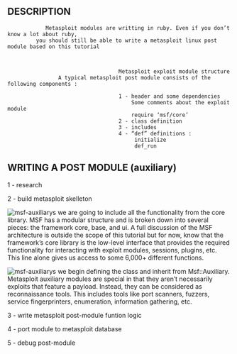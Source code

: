 



##                                                 DESCRIPTION

                Metasploit modules are writting in ruby. Even if you don’t know a lot about ruby,
             you should still be able to write a metasploit linux post module based on this tutorial

  

                                       Metasploit exploit module structure
                    A typical metasploit post module consists of the following components :

                                       1 - header and some dependencies
                                           Some comments about the exploit module
                                           require ‘msf/core’
                                       2 - class definition
                                       3 - includes
                                       4 - “def” definitions :
                                            initialize
                                            def_run





## WRITING A POST MODULE (auxiliary)



1 - research



2 - build metasploit skelleton

![msf-auxiliarys](http://i.cubeupload.com/qOUGPr.png)
we are going to include all the functionality from the core library. MSF has a modular structure and is broken down into several pieces: the framework core, base, and ui. A full discussion of the MSF architecture is outside the scope of this tutorial but for now, know that the framework’s core library is the low-level interface that provides the required functionality for interacting with exploit modules, sessions, plugins, etc. This line alone gives us access to some 6,000+ different functions.

![msf-auxiliarys](http://i.cubeupload.com/ETlv6v.png)
we begin defining the class and inherit from Msf::Auxiliary. Metasploit auxiliary modules are special in that they aren’t necessarily exploits that feature a payload. Instead, they can be considered as reconnaissance tools. This includes tools like port scanners, fuzzers, service fingerprinters, enumeration, information gathering, etc.




3 - write metasploit post-module funtion logic



4 - port module to metasploit database


5 - debug post-module
